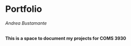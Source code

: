 <h1> Portfolio </h1>
<h6> Andrea Bustamante </h6>
<h4> This is a space to document my projects for COMS 3930 </h4>
